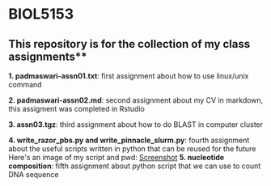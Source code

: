 # BIOL5153
## This repository is for the collection of my class assignments**

**1. padmaswari-assn01.txt**: first assignment about how to use linux/unix command

**2. padmaswari-assn02.md**: second assignment about my CV in markdown, this assigment was completed in Rstudio

**3. assn03.tgz**: third assignment about how to do BLAST in computer cluster

**4. write_razor_pbs.py and write_pinnacle_slurm.py**: fourth assignment about the useful scripts written in python that can be reused for the future
Here's an image of my script and pwd:
[Screenshot](screenshot.png)
**5. nucleotide composition**: fifth assignment about python script that we can use to count DNA sequence


